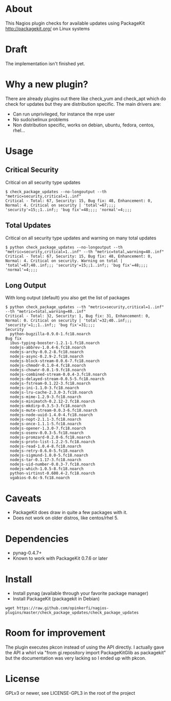 About
=====

This Nagios plugin checks for available updates using PackageKit
http://packagekit.org/ on Linux systems

Draft
=====
The implementation isn't finished yet.

Why a new plugin?
=================

There are already plugins out there like check_yum and check_apt which do
check for updates but they are distribution specific. The main drivers are:

* Can run unprivileged, for instance the nrpe user
* No sudo/selinux problems
* Non distribution specific, works on debian, ubuntu, fedora, centos, rhel...

Usage
=====

Critical Security
-----------------

Critical on all security type updates
```
$ check_package_updates --no-longoutput --th "metric=security,critical=1..inf"
Critical - Total: 67, Security: 15, Bug fix: 48, Enhancement: 0, Normal: 4. Critical on security | 'total'=67;;;; 'security'=15;;1..inf;; 'bug fix'=48;;;; 'normal'=4;;;;
```

Total Updates
-------------

Critical on all security type updates and warning on many total updates
```
$ python check_package_updates --no-longoutput --th "metric=security,critical=1..inf" --th "metric=total,warning=40..inf"
Critical - Total: 67, Security: 15, Bug fix: 48, Enhancement: 0, Normal: 4. Critical on security. Warning on total | 'total'=67;40..inf;;; 'security'=15;;1..inf;; 'bug fix'=48;;;; 'normal'=4;;;;
```

Long Output
-----------
With long output (default) you also get the list of packages

```
$ python check_package_updates --th "metric=security,critical=1..inf" --th "metric=total,warning=40..inf"
Critical - Total: 32, Security: 1, Bug fix: 31, Enhancement: 0, Normal: 0. Critical on security | 'total'=32;40..inf;;; 'security'=1;;1..inf;; 'bug fix'=31;;;;
Security
  python-bugzilla-0.9.0-1.fc18.noarch
Bug fix
  ibus-typing-booster-1.2.1-1.fc18.noarch
  nodejs-abbrev-1.0.4-6.fc18.noarch
  nodejs-archy-0.0.2-8.fc18.noarch
  nodejs-async-0.2.9-2.fc18.noarch
  nodejs-block-stream-0.0.6-7.fc18.noarch
  nodejs-chmodr-0.1.0-4.fc18.noarch
  nodejs-chownr-0.0.1-9.fc18.noarch
  nodejs-combined-stream-0.0.4-3.fc18.noarch
  nodejs-delayed-stream-0.0.5-5.fc18.noarch
  nodejs-fstream-0.1.22-3.fc18.noarch
  nodejs-ini-1.1.0-3.fc18.noarch
  nodejs-lru-cache-2.3.0-3.fc18.noarch
  nodejs-mime-1.2.9-3.fc18.noarch
  nodejs-minimatch-0.2.12-2.fc18.noarch
  nodejs-mkdirp-0.3.5-3.fc18.noarch
  nodejs-mute-stream-0.0.3-6.fc18.noarch
  nodejs-node-uuid-1.4.0-4.fc18.noarch
  nodejs-nopt-2.1.1-3.fc18.noarch
  nodejs-once-1.1.1-5.fc18.noarch
  nodejs-opener-1.3.0-7.fc18.noarch
  nodejs-osenv-0.0.3-5.fc18.noarch
  nodejs-promzard-0.2.0-6.fc18.noarch
  nodejs-proto-list-1.2.2-5.fc18.noarch
  nodejs-read-1.0.4-8.fc18.noarch
  nodejs-retry-0.6.0-5.fc18.noarch
  nodejs-sigmund-1.0.0-5.fc18.noarch
  nodejs-tar-0.1.17-3.fc18.noarch
  nodejs-uid-number-0.0.3-7.fc18.noarch
  nodejs-which-1.0.5-8.fc18.noarch
  python-virtinst-0.600.4-2.fc18.noarch
  vgabios-0.6c-9.fc18.noarch
```



Caveats
=======
* PackageKit does draw in quite a few packages with it.
* Does not work on older distros, like centos/rhel 5.

Dependencies
============

* pynag-0.4.7+
* Known to work with PackageKit 0.7.6 or later

Install
=======

* Install pynag (available through your favorite package manager)
* Install PackageKit (packagekit in Debian)

```
wget https://raw.github.com/opinkerfi/nagios-plugins/master/check_package_updates/check_package_updates
```

Room for improvement
====================

The plugin executes pkcon instead of using the API directly. I actually gave
the API a whirl via "from gi.repository import PackageKitGlib as packagekit"
but the documentation was very lacking so I ended up with pkcon.

License
=======
GPLv3 or newer, see LICENSE-GPL3 in the root of the project
